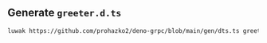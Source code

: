 ## Generate `greeter.d.ts`

```bash
luwak https://github.com/prohazko2/deno-grpc/blob/main/gen/dts.ts greeter.proto > greeter.d.ts
```